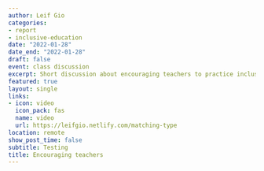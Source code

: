 ```yaml
---
author: Leif Gio
categories:
- report
- inclusive-education
date: "2022-01-28"
date_end: "2022-01-28"
draft: false
event: class discussion
excerpt: Short discussion about encouraging teachers to practice inclusive education
featured: true
layout: single
links:
- icon: video
  icon_pack: fas
  name: video
  url: https://leifgio.netlify.com/matching-type
location: remote
show_post_time: false
subtitle: Testing
title: Encouraging teachers
---
```

